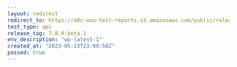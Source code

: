 ```yaml
---
layout: redirect
redirect_to: https://a8c-woo-test-reports.s3.amazonaws.com/public/release/7.8.0-beta.1/wp-latest-1/api/index.html
test_type: api
release_tag: 7.8.0-beta.1
env_description: "wp-latest-1"
created_at: "2023-05-23T23:09:58Z"
passed: true
---
```

